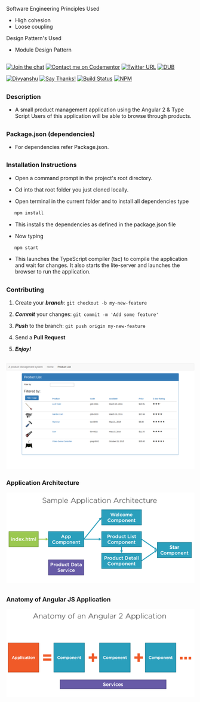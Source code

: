 
Software Engineering Principles Used

* High  cohesion
* Loose coupling

Design Pattern's Used

* Module Design Pattern

##

[![Join the chat](https://img.shields.io/badge/gitter-join%20chat%20%E2%86%92-brightgreen.svg)](https://gitter.im/divyanshu001)
[![Contact me on Codementor](https://cdn.codementor.io/badges/contact_me_github.svg)](https://www.codementor.io/divyanshurawat?utm_source=github&utm_medium=button&utm_term=divyanshurawat&utm_campaign=github)
[![Twitter URL](https://img.shields.io/twitter/url/http/shields.io.svg?style=social)](https://twitter.com/r46956)
[![DUB](https://img.shields.io/dub/l/vibe-d.svg?style=flat)](https://divyanshu.mit-license.org/)

[![Divyanshu](https://img.shields.io/badge/divyanshu-owner-brightgreen.svg?style=flat)](http://www.divyanshurawat.in)
[![Say Thanks!](https://img.shields.io/badge/Say%20Thanks-!-1EAEDB.svg)](https://saythanks.io/to/divyanshu-rawat)
[![Build Status](https://travis-ci.org/divyanshu-rawat/JS-Testing.svg?branch=master)](https://travis-ci.org/divyanshu-rawat/JS-Testing)
[![NPM](https://img.shields.io/badge/npm-v3.10.10-blue.svg)](https://www.npmjs.com/package/npm)

##


### Description

* A small product management application using the Angular 2 & Type Script Users of this application will be able to browse     through products.

##

### Package.json (dependencies)
  
* For dependencies refer Package.json.

##

### Installation Instructions

* Open a command prompt in the project's root directory.

* Cd into that root folder you just cloned locally.

* Open terminal in the current folder and to install all dependencies type 

```javascript
   npm install 
```

* This installs the dependencies as defined in the package.json file

* Now typing 

```javascript
   npm start 
```

* This launches the TypeScript compiler (tsc) to compile the application and wait for changes. 
  It also starts the lite-server and launches the browser to run the application.


##

### Contributing

1. Create your **_branch_**: `git checkout -b my-new-feature`

2. **_Commit_** your changes: `git commit -m 'Add some feature'`

3. **_Push_** to the branch: `git push origin my-new-feature`

4. Send a **Pull Request**

5. **_Enjoy!_**

##


![alt tag](https://github.com/divyanshu-rawat/A-Product-Management-App/blob/master/app/home/images/abc.png)

### Application Architecture

![alt tag](https://github.com/divyanshu-rawat/A-Product-Management-App/blob/master/app/home/images/architecture.png)

##

### Anatomy of Angular JS Application

![alt tag](https://github.com/divyanshu-rawat/A-Product-Management-App/blob/master/app/home/images/anatomy.png)

##




